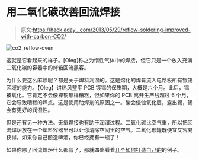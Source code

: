 # 用二氧化碳改善回流焊接

> 原文:[https://hack aday . com/2013/05/29/reflow-soldering-improved-with-carbon-CO2/](https://hackaday.com/2013/05/29/reflow-soldering-improved-with-carbon-dioxide/)

![co2_reflow-oven](../Images/18d196d27c362c20dd19a4a4082b5fe2.png)

这就是它看起来的样子。[Oleg]称之为惰性气体中的焊接，但它只是一个放入充满二氧化碳的容器中的烤箱回流黑客。

为什么要这么麻烦呢？都是关于焊料润湿的。这是熔化的焊膏流入电路板所有镀锡区域的能力。【Oleg】讲热风整平 PCB 镀锡的保质期，大概是六个月。此后，锡被氧化。它肯定不会像裸铜那样糟糕，但如果你的 PCB 离开生产线超过 6 个月，它会导致糟糕的焊点。这是使用助焊剂的原因之一。酸会侵蚀氧化层，露出锡，锡会有更好的润湿性。

但是还有另一种方法。无氧焊接也有助于润湿过程。二氧化碳比空气重，所以把回流焊炉放在一个塑料容器里可以让你清除空间里的空气。二氧化碳罐既便宜又容易获得。如果你自己酿造啤酒，你已经拥有一瓶了！

如果你除了回流焊炉什么都有了，那就四处看看[几个如何打造自己的](http://hackaday.com/2012/03/08/toaster-oven-reflow-soldering-roundup/)的例子。